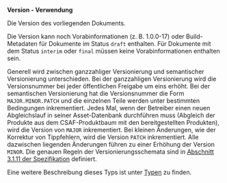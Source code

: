 **Version - Verwendung**

Die Version des vorliegenden Dokuments.

Die Version kann noch Vorabinformationen (z. B. 1.0.0-17) oder Build-Metadaten für Dokumente im Status `draft` enthalten.
Für Dokumente mit dem Status `interim` oder `final` müssen keine Vorabinformationen enthalten sein.

Generell wird zwischen ganzzahliger Versionierung und semantischer Versionierung unterschieden.
Bei der ganzzahligen Versionierung wird die Versionsnummer bei jeder öffentlichen Freigabe um eins erhöht.
Bei der semantischen Versionierung hat die Versionsnummer die Form `MAJOR.MINOR.PATCH` und die einzelnen Teile werden unter bestimmten Bedingungen inkrementiert.
Jedes Mal, wenn der Betreiber einen neuen Abgleichslauf in seiner Asset-Datenbank durchführen muss (Abgleich der Produkte aus dem CSAF-Produktbaum mit den bereitgestellten Produkten), wird die Version von `MAJOR` inkrementiert.
Bei kleinen Änderungen, wie der Korrektur von Tippfehlern, wird die Version `PATCH` inkrementiert.
Alle dazwischen liegenden Änderungen führen zu einer Erhöhung der Version `MINOR`.
Die genauen Regeln der Versionierungsschemata sind in [Abschnitt 3.1.11 der Spezifikation](https://docs.oasis-open.org/csaf/csaf/v2.0/cs02/csaf-v2.0-cs02.html#3111-version-type) definiert.

Eine weitere Beschreibung dieses Typs ist unter [Typen](types/version-usage.de.md) zu finden.
